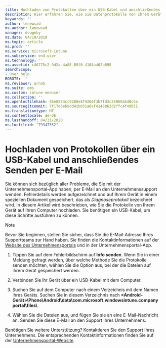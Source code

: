 ```yaml
---
title: Hochladen von Protokollen über ein USB-Kabel und anschließendes Senden per E-Mail | Microsoft-Dokumentation
description: Hier erfahren Sie, wie Sie Datenprotokolle von Ihrem Gerät über ein USB-Kabel hochladen.
keywords: ''
author: lenewsad
ms.author: lanewsad
manager: dougeby
ms.date: 04/19/2019
ms.topic: article
ms.prod: ''
ms.service: microsoft-intune
ms.subservice: end-user
ms.technology: ''
ms.assetid: c46775c2-9d2a-4a88-89f0-4104a462b898
searchScope:
- User help
ROBOTS: ''
ms.reviewer: arnab
ms.suite: ems
ms.custom: intune-enduser
ms.collection: ''
ms.openlocfilehash: 48e0274cc9288e8f9266f3b7fd3c35969abd0c5e
ms.sourcegitcommit: 7f17d6eb9dd41b031a6af4148863d2ffc4f49551
ms.translationtype: HT
ms.contentlocale: de-DE
ms.lasthandoff: 04/21/2020
ms.locfileid: "79347352"
---
```

# <a name="upload-and-email-logs-using-a-usb-cable"></a>Hochladen von Protokollen über ein USB-Kabel und anschließendes Senden per E-Mail

Sie können sich bezüglich aller Probleme, die Sie mit der Unternehmensportal-App haben, per E-Mail an den Unternehmenssupport wenden. Fehlerdetails werden aufgezeichnet und auf Ihrem Gerät in einem speziellen Dokument gespeichert, das als _Diagnoseprotokoll_ bezeichnet wird. In diesem Artikel wird beschrieben, wie Sie die Protokolle von Ihrem Gerät auf Ihren Computer hochladen. Sie benötigen ein USB-Kabel, um diese Schritte ausführen zu können.   

> [!Note]
> Bevor Sie beginnen, stellen Sie sicher, dass Sie die E-Mail-Adresse Ihres Supportteams zur Hand haben. Sie finden die Kontaktinformationen auf der [Website des Unternehmensportals](https://go.microsoft.com/fwlink/?linkid=2010980) und in der Unternehmensportal-App. 

1. Tippen Sie auf dem Fehlerbildschirm auf **Info senden**. Wenn Sie in einer Meldung gefragt werden, über welche Methode Sie die Protokolle senden möchten, wählen Sie die Option aus, bei der die Dateien auf Ihrem Gerät gespeichert werden.  

2. Verbinden Sie Ihr Gerät über ein USB-Kabel mit dem Computer. 

3. Suchen Sie auf dem Computer nach einem Verzeichnis mit dem Namen Ihres Geräts. Suchen Sie in diesem Verzeichnis nach <strong><Android-Gerät>\Phone\Android\data\com.microsoft.windowsintune.companyportal\files\\</strong>.

4. Wählen Sie die Dateien aus, und fügen Sie sie an eine E-Mail-Nachricht an. Senden Sie diese E-Mail an den Support Ihres Unternehmens.

Benötigen Sie weitere Unterstützung? Kontaktieren Sie den Support Ihres Unternehmens. Die entsprechenden Kontaktinformationen finden Sie auf der [Unternehmensportal-Website](https://go.microsoft.com/fwlink/?linkid=2010980).
